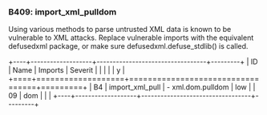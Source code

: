 ### B409: import\_xml\_pulldom

Using various methods to parse untrusted XML data is known to be
vulnerable to XML attacks. Replace vulnerable imports with the
equivalent defusedxml package, or make sure defusedxml.defuse\_stdlib()
is called.

+----+-------------------+----------------------------------+---------+
| ID | Name              | Imports                          | Severit |
|    |                   |                                  | y       |
+====+===================+==================================+=========+
| B4 | import\_xml\_pull | -   xml.dom.pulldom              | low     |
| 09 | dom               |                                  |         |
+----+-------------------+----------------------------------+---------+
